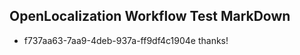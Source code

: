 ## OpenLocalization Workflow Test MarkDown
* f737aa63-7aa9-4deb-937a-ff9df4c1904e thanks!

<!--HONumber=Jul16_HO4-->


